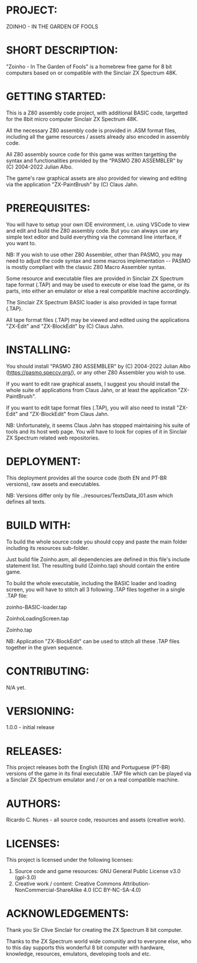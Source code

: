 # PROJECT:
ZOINHO - IN THE GARDEN OF FOOLS

# SHORT DESCRIPTION:  

"Zoinho - In The Garden of Fools" is a homebrew free game for 8 bit computers based on or compatible with the Sinclair ZX Spectrum 48K.

# GETTING STARTED:

This is a Z80 assembly code project, with additional BASIC code, targetted for the 8bit micro computer Sinclair ZX Spectrum 48K.

All the necessary Z80 assembly code is provided in .ASM format files, including all the game resources / assets already also encoded in assembly code. 

All Z80 assembly source code for this game was written targetting the syntax and functionalities provided by the "PASMO Z80 ASSEMBLER" by (C) 2004-2022 Julian Albo. 

The game's raw graphical assets are also provided for viewing and editing via the application "ZX-PaintBrush" by (C) Claus Jahn.

# PREREQUISITES:

You will have to setup your own IDE environment, i.e. using VSCode to view and edit and build the Z80 assembly code. But you can always use any simple text editor and build everything via the command line interface, if you want to.

NB: If you wish to use other Z80 Assembler, other than PASMO, you may need to adjust the code syntax and some macros implementation -- PASMO is mostly compliant with the classic Z80 Macro Assembler syntax. 

Some resource and executable files are provided in Sinclair ZX Spectrum tape format (.TAP) and may be used to execute or else load the game, or its parts, into either an emulator or else a real compatible machine accordingly.

The Sinclair ZX Spectrum BASIC loader is also provided in tape format (.TAP).

All tape format files (.TAP) may be viewed and edited using the applications "ZX-Edit" and "ZX-BlockEdit" by (C) Claus Jahn.

# INSTALLING:

You should install "PASMO Z80 ASSEMBLER" by (C) 2004-2022 Julian Albo (https://pasmo.speccy.org/), or any other Z80 Assembler you wish to use.

If you want to edit raw graphical assets, I suggest you should install the whole suite of applications from Claus Jahn, or at least the application "ZX-PaintBrush".

If you want to edit tape format files (.TAP), you will also need to install "ZX-Edit" and "ZX-BlockEdit" from Claus Jahn.

NB: Unfortunately, it seems Claus Jahn has stopped maintaining his suite of tools and its host web page. You will have to look for copies of it in Sinclair ZX Spectrum related web repositories.

# DEPLOYMENT:

This deployment provides all the source code (both EN and PT-BR versions), raw assets and executables.

NB: Versions differ only by file ../resources/TextsData_I01.asm which defines all texts.

# BUILD WITH:

To build the whole source code you should copy and paste the main folder including its resources sub-folder.

Just build file Zoinho.asm, all dependencies are defined in this file's include statement list. The resulting build (Zoinho.tap) should contain the entire game.

To build the whole executable, including the BASIC loader and loading screen, you will have to stitch all 3 following .TAP files together in a single .TAP file:

zoinho-BASIC-loader.tap

ZoinhoLoadingScreen.tap

Zoinho.tap

NB: Application "ZX-BlockEdit" can be used to stitch all these .TAP files together in the given sequence.

# CONTRIBUTING:

N/A yet.

# VERSIONING:

1.0.0 - initial release

# RELEASES:

This project releases both the English (EN) and Portuguese (PT-BR) versions of the game in its final executable .TAP file which can be played via a Sinclair ZX Spectrum emulator and / or on a real compatible machine.

# AUTHORS:

Ricardo C. Nunes - all source code, resources and assets (creative work). 

# LICENSES:

This project is licensed under the following licenses:

1) Source code and game resources: GNU General Public License v3.0 (gpl-3.0)
2) Creative work / content: Creative Commons Attribution-NonCommercial-ShareAlike 4.0  (CC BY-NC-SA-4.0)

# ACKNOWLEDGEMENTS:

Thank you Sir Clive Sinclair for creating the ZX Spectrum 8 bit computer.

Thanks to the ZX Spectrum world wide comunitiy and to everyone else, who to this day supports this wonderful 8 bit computer with hardware, knowledge, resources, emulators, developing tools and etc. 

